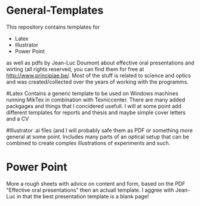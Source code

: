 General-Templates
==========

This repository contains templates for
- Latex
- Illustrator
- Power Point

as well as pdfs by Jean-Luc Doumont about effective oral presentations and wirting (all rights reserved, you can find them for free at http://www.principiae.be/.
Most of the stuff is related to science and optics and was created/collected over the years of working with the programms.

#Latex
Contains a generic template to be used on Windows machines running MikTex in combination with Texniccenter. There are many added packgages and things that I concidered usefull. 
I will at some point add different templates for reports and thesis and maybe simple cover letters and a CV

#Illustrator
.ai files (and I will probably safe them as PDF or something more general at some point. Includes many parts of an optical setup that can be combined to create complex illustrations of experiments and such. 

# Power Point
More a rough sheets with advice on content and form, based on the PDF "Effective oral presentations" then an actuall template. I aggree with Jean-Luc in that the best presentation template is a blank page!
